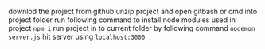downlod the project from github
unzip project and open gitbash or cmd into project folder
run following command to install node modules used in project
`npm i`
run project in to current folder by following command
`nodemon server.js`
hit server using `localhost:3000`
